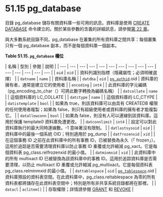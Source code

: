 # 51.15 pg\_database

目錄 pg\_database 儲存有關資料庫一些可用的訊息。資料庫是使用 [CREATE DATABASE](../../reference/sql-commands/create-database.md) 命令建立的。關於某些參數的含義的詳細訊息，請參閱[第 22 章](../../server-administration/22.-managing-databases/)。

與大多數系統目錄不同，pg\_database 在叢集的所有資料庫之間共享：每個叢集只有一個 pg\_database 副本，而不是每個資料庫一個副本。

**Table 51.15. `pg_database` 欄位**

| 名稱 | 型別 | 參閱 | 說明 |
| --- | --- | --- | --- | --- | --- | --- | --- | --- | --- | --- | --- | --- | --- | --- |
| `oid` | `oid` |   | 資料列識別指標（隱藏屬性；必須明確選擇） |
| `datname` | `name` |   | 資料庫名稱 |
| `datdba` | `oid` | [`pg_authid`](51.8.-pg_authid.md).oid | 資料庫的擁有者，通常是建立它的使用者 |
| `encoding` | `int4` |   | 此資料庫的字元編碼（pg\_encoding\_to\_char（）可將此數字轉換為編碼名稱） |
| `datcollate` | `name` |   | 這個資料庫的 LC\_COLLATE |
| `datctype` | `name` |   | 這個資料庫的 LC\_CTYPE |
| `datistemplate` | `bool` |   | 如果為 true，則該資料庫可以由具有 CREATEDB 權限的任何使用者複製；如果為 false，則只有超級使用者或資料庫的擁有者才能複製它。 |
| `datallowconn` | `bool` |   | 如果為 false，則沒有人可以連線到該資料庫。這用於保護 template0 資料庫免遭更改。 |
| `datconnlimit` | `int4` |   | 設定可以對此資料庫執行的最大同時連線數。-1 意味著沒有限制。 |
| `datlastsysoid` | `oid` |   | 資料庫中的最後一個系統 OID；特別適用於 pg\_dump |
| `datfrozenxid` | `xid` |   | 在這個事務 ID 之前在此資料庫中的所有事務 ID，已被替換為永久（「 frozen」）。這用於追踪是否需要清理資料庫以防止事務 ID 重覆或允許縮減 pg\_xact。它是每個資料表 pg\_class.relfrozenxid 的最小值。 |
| `datminmxid` | `xid` |   | 此資料庫中的所有 multixact ID 已被替換為該資料庫中的事務 ID。這用於追踪資料庫是否需要清理，以防止 multixact ID 重覆或允許縮減 pg\_multixact。它是每個資料表 pg\_class.relminmxid 的最小值。 |
| `dattablespace` | `oid` | [`pg_tablespace`](51.54.-pg_tablespace.md).oid | 資料庫預設的資料表空間。在此資料庫中，pg\_class.reltablespace 為零的所有資料表都將儲存在此資料表空間中；特別是所有非共享系統目錄都將在那裡。 |
| `datacl` | `aclitem[]` |   | 存取權限；詳情請參閱 [GRANT](../../reference/sql-commands/grant.md) 和 [REVOKE](../../reference/sql-commands/revoke.md) |

